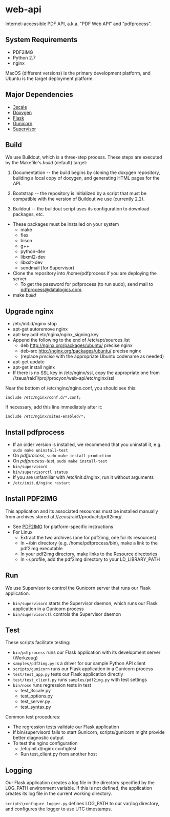 # web-api

Internet-accessible PDF API, a.k.a. "PDF Web API" and "pdfprocess".

## System Requirements

* PDF2IMG
* Python 2.7
* nginx

MacOS (different versions) is the primary development platform, and Ubuntu is the target deployment platform.

## Major Dependencies

* [3scale](http://3scale.net)
* [Doxygen](http://www.stack.nl/~dimitri/doxygen/)
* [Flask](http://flask.pocoo.org)
* [Gunicorn](http://gunicorn.org)
* [Supervisor](http://supervisord.org)

## Build

We use Buildout, which is a three-step process. These steps are executed by the Makefile's _build_ (default) target:

1. Documentation -- the build begins by cloning the doxygen repository, building a local copy of doxygen, and generating HTML pages for the API.

2. Bootstrap -- the repository is initialized by a script that must be compatible with the version of Buildout we use (currently 2.2).

3. Buildout -- the buildout script uses its configuration to download packages, etc.

* These packages must be installed on your system
    * make
    * flex
    * bison
    * g++
    * python-dev
    * libxml2-dev
    * libxslt-dev
    * sendmail (for Supervisor)
* Clone the repository into /home/pdfprocess if you are deploying the server
    * To get the password for pdfprocess (to run sudo), send mail to pdfprocess@datalogics.com.
* make _build_

## Upgrade nginx

* /etc/init.d/nginx stop
* apt-get autoremove nginx
* apt-key add etc/nginx/nginx_signing.key
* Append the following to the end of /etc/apt/sources.list
    * deb http://nginx.org/packages/ubuntu/ precise nginx
    * deb-src http://nginx.org/packages/ubuntu/ precise nginx
    * (replace *precise* with the appropriate Ubuntu codename as needed)
* apt-get update
* apt-get install nginx
* If there is no SSL key in /etc/nginx/ssl, copy the appropriate one from //zeus/raid1/proj/procyon/web-api/etc/nginx/ssl

Near the bottom of /etc/nginx/nginx.conf, you should see this:

    include /etc/nginx/conf.d/*.conf;

If necessary, add this line immediately after it:

    include /etc/nginx/sites-enabled/*;

## Install pdfprocess

* If an older version is installed, we recommend that you uninstall it, e.g. `sudo make uninstall-test`
* On _pdfprocess_, `sudo make install-production`
* On _pdfprocess-test_, `sudo make install-test`
* `bin/supervisord`
* `bin/supervisorctl status`
* If you are unfamiliar with /etc/init.d/nginx, run it without arguments
* `/etc/init.d/nginx restart`

## Install PDF2IMG

This application and its associated resources must be installed manually from archives stored at //zeus/raid1/products/pdf2img/.

* See [PDF2IMG](http://www.datalogics.com/pdf/doc/pdf2img.pdf) for platform-specific instructions
* For Linux
    * Extract the two archives (one for pdf2img, one for its resources)
    * In ~/bin directory (e.g. /home/pdfprocess/bin), make a link to the pdf2img executable
    * In your pdf2img directory, make links to the Resource directories
    * In ~/.profile, add the pdf2img directory to your LD_LIBRARY_PATH

## Run

We use Supervisor to control the Gunicorn server that runs our Flask application.

* `bin/supervisord` starts the Supervisor daemon, which runs our Flask application in a Gunicorn process
* `bin/supervisorctl` controls the Supervisor daemon

## Test

These scripts facilitate testing:

* `bin/pdfprocess` runs our Flask application with its development server (Werkzeug)
* `samples/pdf2img.py` is a driver for our sample Python API client
* `scripts/gunicorn` runs our Flask application in a Gunicorn process
* `test/test_app.py` tests our Flask application directly
* `test/test_client.py` runs `samples/pdf2img.py` with test settings
* `bin/nose` runs regression tests in test
    * test_3scale.py
    * test_options.py
    * test_server.py
    * test_syntax.py

Common test procedures:
* The regression tests validate our Flask application
* If bin/supervisord fails to start Gunicorn, scripts/gunicorn might provide better diagnostic output
* To test the nginx configuration
    * /etc/init.d/nginx configtest
    * Run test_client.py from another host

## Logging

Our Flask application creates a log file in the directory specified by the LOG_PATH environment variable. If this is not defined, the application creates its log file in the current working directory.

`scripts\configure_logger.py` defines LOG_PATH to our var/log directory, and configures the logger to use UTC timestamps.
